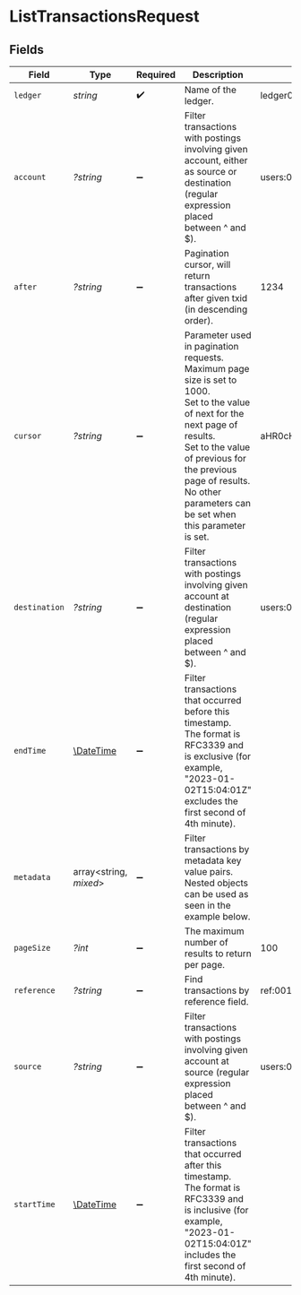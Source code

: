 # ListTransactionsRequest


## Fields

| Field                                                                                                                                                                                                                                                      | Type                                                                                                                                                                                                                                                       | Required                                                                                                                                                                                                                                                   | Description                                                                                                                                                                                                                                                | Example                                                                                                                                                                                                                                                    |
| ---------------------------------------------------------------------------------------------------------------------------------------------------------------------------------------------------------------------------------------------------------- | ---------------------------------------------------------------------------------------------------------------------------------------------------------------------------------------------------------------------------------------------------------- | ---------------------------------------------------------------------------------------------------------------------------------------------------------------------------------------------------------------------------------------------------------- | ---------------------------------------------------------------------------------------------------------------------------------------------------------------------------------------------------------------------------------------------------------- | ---------------------------------------------------------------------------------------------------------------------------------------------------------------------------------------------------------------------------------------------------------- |
| `ledger`                                                                                                                                                                                                                                                   | *string*                                                                                                                                                                                                                                                   | :heavy_check_mark:                                                                                                                                                                                                                                         | Name of the ledger.                                                                                                                                                                                                                                        | ledger001                                                                                                                                                                                                                                                  |
| `account`                                                                                                                                                                                                                                                  | *?string*                                                                                                                                                                                                                                                  | :heavy_minus_sign:                                                                                                                                                                                                                                         | Filter transactions with postings involving given account, either as source or destination (regular expression placed between ^ and $).                                                                                                                    | users:001                                                                                                                                                                                                                                                  |
| `after`                                                                                                                                                                                                                                                    | *?string*                                                                                                                                                                                                                                                  | :heavy_minus_sign:                                                                                                                                                                                                                                         | Pagination cursor, will return transactions after given txid (in descending order).                                                                                                                                                                        | 1234                                                                                                                                                                                                                                                       |
| `cursor`                                                                                                                                                                                                                                                   | *?string*                                                                                                                                                                                                                                                  | :heavy_minus_sign:                                                                                                                                                                                                                                         | Parameter used in pagination requests. Maximum page size is set to 1000.<br/>Set to the value of next for the next page of results.<br/>Set to the value of previous for the previous page of results.<br/>No other parameters can be set when this parameter is set.<br/> | aHR0cHM6Ly9nLnBhZ2UvTmVrby1SYW1lbj9zaGFyZQ==                                                                                                                                                                                                               |
| `destination`                                                                                                                                                                                                                                              | *?string*                                                                                                                                                                                                                                                  | :heavy_minus_sign:                                                                                                                                                                                                                                         | Filter transactions with postings involving given account at destination (regular expression placed between ^ and $).                                                                                                                                      | users:001                                                                                                                                                                                                                                                  |
| `endTime`                                                                                                                                                                                                                                                  | [\DateTime](https://www.php.net/manual/en/class.datetime.php)                                                                                                                                                                                              | :heavy_minus_sign:                                                                                                                                                                                                                                         | Filter transactions that occurred before this timestamp.<br/>The format is RFC3339 and is exclusive (for example, "2023-01-02T15:04:01Z" excludes the first second of 4th minute).<br/>                                                                    |                                                                                                                                                                                                                                                            |
| `metadata`                                                                                                                                                                                                                                                 | array<string, *mixed*>                                                                                                                                                                                                                                     | :heavy_minus_sign:                                                                                                                                                                                                                                         | Filter transactions by metadata key value pairs. Nested objects can be used as seen in the example below.                                                                                                                                                  |                                                                                                                                                                                                                                                            |
| `pageSize`                                                                                                                                                                                                                                                 | *?int*                                                                                                                                                                                                                                                     | :heavy_minus_sign:                                                                                                                                                                                                                                         | The maximum number of results to return per page.<br/>                                                                                                                                                                                                     | 100                                                                                                                                                                                                                                                        |
| `reference`                                                                                                                                                                                                                                                | *?string*                                                                                                                                                                                                                                                  | :heavy_minus_sign:                                                                                                                                                                                                                                         | Find transactions by reference field.                                                                                                                                                                                                                      | ref:001                                                                                                                                                                                                                                                    |
| `source`                                                                                                                                                                                                                                                   | *?string*                                                                                                                                                                                                                                                  | :heavy_minus_sign:                                                                                                                                                                                                                                         | Filter transactions with postings involving given account at source (regular expression placed between ^ and $).                                                                                                                                           | users:001                                                                                                                                                                                                                                                  |
| `startTime`                                                                                                                                                                                                                                                | [\DateTime](https://www.php.net/manual/en/class.datetime.php)                                                                                                                                                                                              | :heavy_minus_sign:                                                                                                                                                                                                                                         | Filter transactions that occurred after this timestamp.<br/>The format is RFC3339 and is inclusive (for example, "2023-01-02T15:04:01Z" includes the first second of 4th minute).<br/>                                                                     |                                                                                                                                                                                                                                                            |